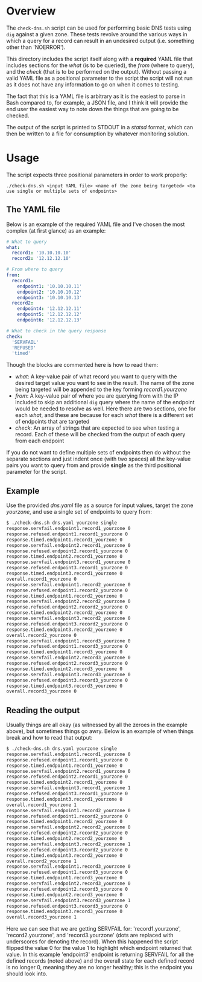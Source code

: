 # Overview

The `check-dns.sh` script can be used for performing basic DNS tests using `dig` against a given zone. These tests revolve around the various ways in which a query for a record can result in an undesired output (i.e. something other than 'NOERROR').

This directory includes the script itself along with a **required** YAML file that includes sections for the *what* (is to be queried), the *from* (where to query), and the *check* (that is to be performed on the output). Without passing a valid YAML file as a positional parameter to the script the script will not run as it does not have any information to go on when it comes to testing.

The fact that this is a YAML file is arbitrary as it is the easiest to parse in Bash compared to, for example, a JSON file, and I think it will provide the end user the easiest way to note down the things that are going to be checked.

The output of the script is printed to STDOUT in a *statsd* format, which can then be written to a file for consumption by whatever monitoring solution.

# Usage

The script expects three positional parameters in order to work properly:

`./check-dns.sh <input YAML file> <name of the zone being targeted> <to use single or multiple sets of endpoints>`

## The YAML file

Below is an example of the required YAML file and I've chosen the most complex (at first glance) as an example:

```yaml
# What to query
what:
  record1: '10.10.10.10'
  record2: '12.12.12.10'

# From where to query
from:
  record1:
    endpoint1: '10.10.10.11'
    endpoint2: '10.10.10.12'
    endpoint3: '10.10.10.13'
  record2:
    endpoint4: '12.12.12.11'
    endpoint5: '12.12.12.12'
    endpoint6: '12.12.12.13'

# What to check in the query response
check:
  'SERVFAIL'
  'REFUSED'
  'timed'
```

Though the blocks are commented here is how to read them:

- *what*: A key-value pair of what record you want to query with the desired target value you want to see in the result. The name of the zone being targeted will be appended to the key forming *record1.yourzone*
- *from*: A key-value pair of where you are querying from with the IP included to skip an additional `dig` query where the name of the endpoint would be needed to resolve as well. Here there are two sections, one for each *what*, and these are because for each *what* there is a different set of endpoints that are targeted
- *check*: An array of strings that are expected to see when testing a record. Each of these will be checked from the output of each query from each endpoint

If you do not want to define multiple sets of endpoints then do without the separate sections and just indent once (with two spaces) all the key-value pairs you want to query from and provide **single** as the third positional parameter for the script.

## Example

Use the provided *dns.yaml* file as a source for input values, target the zone *yourzone*, and use a single set of endpoints to query from:

```bash
$ ./check-dns.sh dns.yaml yourzone single
response.servfail.endpoint1.record1_yourzone 0
response.refused.endpoint1.record1_yourzone 0
response.timed.endpoint1.record1_yourzone 0
response.servfail.endpoint2.record1_yourzone 0
response.refused.endpoint2.record1_yourzone 0
response.timed.endpoint2.record1_yourzone 0
response.servfail.endpoint3.record1_yourzone 0
response.refused.endpoint3.record1_yourzone 0
response.timed.endpoint3.record1_yourzone 0
overall.record1_yourzone 0
response.servfail.endpoint1.record2_yourzone 0
response.refused.endpoint1.record2_yourzone 0
response.timed.endpoint1.record2_yourzone 0
response.servfail.endpoint2.record2_yourzone 0
response.refused.endpoint2.record2_yourzone 0
response.timed.endpoint2.record2_yourzone 0
response.servfail.endpoint3.record2_yourzone 0
response.refused.endpoint3.record2_yourzone 0
response.timed.endpoint3.record2_yourzone 0
overall.record2_yourzone 0
response.servfail.endpoint1.record3_yourzone 0
response.refused.endpoint1.record3_yourzone 0
response.timed.endpoint1.record3_yourzone 0
response.servfail.endpoint2.record3_yourzone 0
response.refused.endpoint2.record3_yourzone 0
response.timed.endpoint2.record3_yourzone 0
response.servfail.endpoint3.record3_yourzone 0
response.refused.endpoint3.record3_yourzone 0
response.timed.endpoint3.record3_yourzone 0
overall.record3_yourzone 0
```

## Reading the output

Usually things are all okay (as witnessed by all the zeroes in the example above), but sometimes things go awry. Below is an example of when things break and how to read that output:

```bash
$ ./check-dns.sh dns.yaml yourzone single
response.servfail.endpoint1.record1_yourzone 0
response.refused.endpoint1.record1_yourzone 0
response.timed.endpoint1.record1_yourzone 0
response.servfail.endpoint2.record1_yourzone 0
response.refused.endpoint2.record1_yourzone 0
response.timed.endpoint2.record1_yourzone 0
response.servfail.endpoint3.record1_yourzone 1
response.refused.endpoint3.record1_yourzone 0
response.timed.endpoint3.record1_yourzone 0
overall.record1_yourzone 1
response.servfail.endpoint1.record2_yourzone 0
response.refused.endpoint1.record2_yourzone 0
response.timed.endpoint1.record2_yourzone 0
response.servfail.endpoint2.record2_yourzone 0
response.refused.endpoint2.record2_yourzone 0
response.timed.endpoint2.record2_yourzone 0
response.servfail.endpoint3.record2_yourzone 1
response.refused.endpoint3.record2_yourzone 0
response.timed.endpoint3.record2_yourzone 0
overall.record2_yourzone 1
response.servfail.endpoint1.record3_yourzone 0
response.refused.endpoint1.record3_yourzone 0
response.timed.endpoint1.record3_yourzone 0
response.servfail.endpoint2.record3_yourzone 0
response.refused.endpoint2.record3_yourzone 0
response.timed.endpoint2.record3_yourzone 0
response.servfail.endpoint3.record3_yourzone 1
response.refused.endpoint3.record3_yourzone 0
response.timed.endpoint3.record3_yourzone 0
overall.record3_yourzone 1
```

Here we can see that we are getting SERVFAIL for: 'record1.yourzone', 'record2.yourzone', and 'record3.yourzone' (dots are replaced with underscores for denoting the record). When this happened the script flipped the value 0 for the value 1 to highlight which endpoint returned that value. In this example 'endpoint3' endpoint is returning SERVFAIL for all the defined records (noted above) and the overall state for each defined record is no longer 0, meaning they are no longer healthy; this is the endpoint you should look into.
